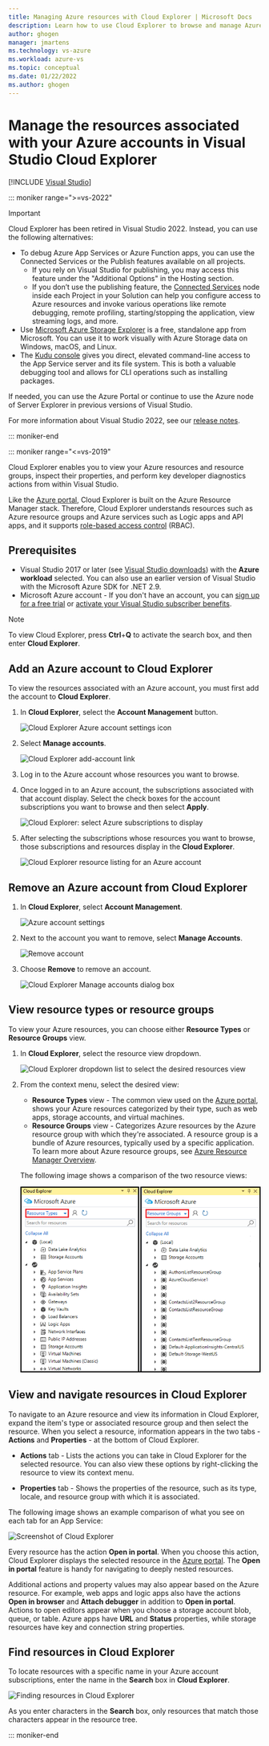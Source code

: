 ```yaml
---
title: Managing Azure resources with Cloud Explorer | Microsoft Docs
description: Learn how to use Cloud Explorer to browse and manage Azure resources within Visual Studio.
author: ghogen
manager: jmartens
ms.technology: vs-azure
ms.workload: azure-vs
ms.topic: conceptual
ms.date: 01/22/2022
ms.author: ghogen
---
```

# Manage the resources associated with your Azure accounts in Visual Studio Cloud Explorer

 [!INCLUDE [Visual Studio](~/includes/applies-to-version/vs-windows-only.md)]

::: moniker range=">=vs-2022"
> [!Important]
> Cloud Explorer has been retired in Visual Studio 2022. Instead, you can use the following alternatives:
> - To debug Azure App Services or Azure Function apps, you can use the Connected Services or the Publish features available on all projects. 
>   -  If you rely on Visual Studio for publishing, you may access this feature under the "Additional Options" in the Hosting section. 
>   -  If you don’t use the publishing feature, the [Connected Services](overview-connected-services.md?view=vs-2022&preserve-view=true) node inside each Project in your Solution can help you configure access to Azure resources and invoke  various operations like remote debugging, remote profiling, starting/stopping the application, view streaming logs, and more.
> - Use [Microsoft Azure Storage Explorer](/azure/vs-azure-tools-storage-manage-with-storage-explorer) is a free, standalone app from Microsoft. You can use it to work visually with Azure Storage data on Windows, macOS, and Linux.
> - The [Kudu console](https://github.com/projectkudu/kudu/wiki/Kudu-console) gives you direct, elevated command-line access to the App Service server and its file system. This is both a valuable debugging tool and allows for CLI operations such as installing packages.
>
> If needed, you can use the Azure Portal or continue to use the Azure node of Server Explorer in previous versions of Visual Studio.
>
> For more information about Visual Studio 2022, see our [release notes](/visualstudio/releases/2022/release-notes/).

::: moniker-end

::: moniker range="<=vs-2019"

Cloud Explorer enables you to view your Azure resources and resource groups, inspect their properties, and perform key developer diagnostics actions from within Visual Studio.

Like the [Azure portal](https://portal.azure.com), Cloud Explorer is built on the Azure Resource Manager stack. Therefore, Cloud Explorer understands resources such as Azure resource groups and Azure services such as Logic apps and API apps, and it supports [role-based access control](/azure/role-based-access-control/role-assignments-portal) (RBAC).

## Prerequisites

* Visual Studio 2017 or later (see [Visual Studio downloads](https://visualstudio.microsoft.com/downloads)) with the **Azure workload** selected. You can also use an earlier version of Visual Studio with the Microsoft Azure SDK for .NET 2.9.
* Microsoft Azure account - If you don't have an account, you can [sign up for a free trial](https://azure.microsoft.com/pricing/member-offers/credit-for-visual-studio-subscribers/) or [activate your Visual Studio subscriber benefits](https://azure.microsoft.com/pricing/member-offers/credit-for-visual-studio-subscribers/).

> [!NOTE]
> To view Cloud Explorer, press **Ctrl**+**Q** to activate the search box, and then enter **Cloud Explorer**.

## Add an Azure account to Cloud Explorer

To view the resources associated with an Azure account, you must first add the account to **Cloud Explorer**.

1. In **Cloud Explorer**, select the **Account Management** button.

   ![Cloud Explorer Azure account settings icon](./media/vs-azure-tools-resources-managing-with-cloud-explorer/azure-account-settings.png)

1. Select **Manage accounts**.

   ![Cloud Explorer add-account link](./media/vs-azure-tools-resources-managing-with-cloud-explorer/manage-accounts-link.png)

1. Log in to the Azure account whose resources you want to browse.

1. Once logged in to an Azure account, the subscriptions associated with that account display. Select the check boxes for the account subscriptions you want to browse and then select **Apply**.

   ![Cloud Explorer: select Azure subscriptions to display](./media/vs-azure-tools-resources-managing-with-cloud-explorer/select-subscriptions.png)

1. After selecting the subscriptions whose resources you want to browse, those subscriptions and resources display in the **Cloud Explorer**.

   ![Cloud Explorer resource listing for an Azure account](./media/vs-azure-tools-resources-managing-with-cloud-explorer/resources-listed.png)

## Remove an Azure account from Cloud Explorer

1. In **Cloud Explorer**, select **Account Management**.

   ![Azure account settings](./media/vs-azure-tools-resources-managing-with-cloud-explorer/azure-account-settings.png)

1. Next to the account you want to remove, select **Manage Accounts**.

   ![Remove account](./media/vs-azure-tools-resources-managing-with-cloud-explorer/remove-account.png)

1. Choose **Remove** to remove an account.

    ![Cloud Explorer Manage accounts dialog box](./media/vs-azure-tools-resources-managing-with-cloud-explorer/accountmanage.PNG)

## View resource types or resource groups

To view your Azure resources, you can choose either **Resource Types** or **Resource Groups** view.

1. In **Cloud Explorer**, select the resource view dropdown.

   ![Cloud Explorer dropdown list to select the desired resources view](./media/vs-azure-tools-resources-managing-with-cloud-explorer/resources-view-dropdown.png)

1. From the context menu, select the desired view:

   * **Resource Types** view - The common view used on the [Azure portal](https://portal.azure.com), shows your Azure resources categorized by their type, such as web apps, storage accounts, and virtual machines.
   * **Resource Groups** view - Categorizes Azure resources by the Azure resource group with which they're associated. A resource group is a bundle of Azure resources, typically used by a specific application. To learn more about Azure resource groups, see [Azure Resource Manager Overview](/azure/azure-resource-manager/resource-group-overview).

   The following image shows a comparison of the two resource views:

   ![Cloud Explorer resource views comparison](./media/vs-azure-tools-resources-managing-with-cloud-explorer/resource-views-comparison.png)

## View and navigate resources in Cloud Explorer

To navigate to an Azure resource and view its information in Cloud Explorer, expand the item's type or associated resource group and then select the resource. When you select a resource, information appears in the two tabs - **Actions** and **Properties** - at the bottom of Cloud Explorer.

* **Actions** tab - Lists the actions you can take in Cloud Explorer for the selected resource. You can also view these options by right-clicking the resource to view its context menu.

* **Properties** tab - Shows the properties of the resource, such as its type, locale, and resource group with which it is associated.

The following image shows an example comparison of what you see on each tab for an App Service:

  ![Screenshot of Cloud Explorer](./media/vs-azure-tools-resources-managing-with-cloud-explorer/actions-and-properties.png)

Every resource has the action **Open in portal**. When you choose this action, Cloud Explorer displays the selected resource in the [Azure portal](https://portal.azure.com). The **Open in portal** feature is handy for navigating to deeply nested resources.

Additional actions and property values may also appear based on the Azure resource. For example, web apps and logic apps also have the actions **Open in browser** and **Attach debugger** in addition to **Open in portal**. Actions to open editors appear when you choose a storage account blob, queue, or table. Azure apps have **URL** and **Status** properties, while storage resources have key and connection string properties.

## Find resources in Cloud Explorer

To locate resources with a specific name in your Azure account subscriptions, enter the name in the **Search** box in **Cloud Explorer**.

  ![Finding resources in Cloud Explorer](./media/vs-azure-tools-resources-managing-with-cloud-explorer/search-for-resources.png)

As you enter characters in the **Search** box, only resources that match those characters appear in the resource tree.

::: moniker-end
